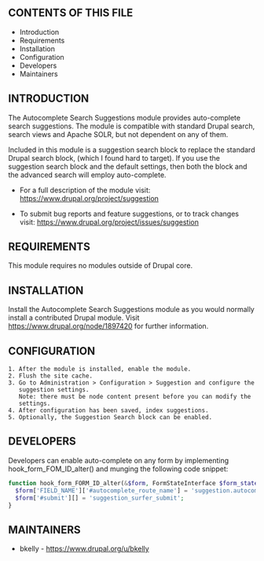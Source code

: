 CONTENTS OF THIS FILE
---------------------

 * Introduction
 * Requirements
 * Installation
 * Configuration
 * Developers
 * Maintainers


INTRODUCTION
------------

The Autocomplete Search Suggestions module provides auto-complete search
suggestions. The module is compatible with standard Drupal search, search views
and Apache SOLR, but not dependent on any of them.

Included in this module is a suggestion search block to replace the standard
Drupal search block, (which I found hard to target). If you use the suggestion
search block and the default settings, then both the block and the advanced
search will employ auto-complete.

 * For a full description of the module visit:
   https://www.drupal.org/project/suggestion

 * To submit bug reports and feature suggestions, or to track changes visit:
   https://www.drupal.org/project/issues/suggestion


REQUIREMENTS
------------

This module requires no modules outside of Drupal core.


INSTALLATION
------------

Install the Autocomplete Search Suggestions module as you would normally install
a contributed Drupal module. Visit https://www.drupal.org/node/1897420 for
further information.


CONFIGURATION
-------------

    1. After the module is installed, enable the module.
    2. Flush the site cache.
    3. Go to Administration > Configuration > Suggestion and configure the
       suggestion settings.
       Note: there must be node content present before you can modify the
       settings.
    4. After configuration has been saved, index suggestions.
    5. Optionally, the Suggestion Search block can be enabled.


DEVELOPERS
-------------

Developers can enable auto-complete on any form by implementing
hook_form_FOM_ID_alter() and munging the following code snippet:
```php
function hook_form_FORM_ID_alter(&$form, FormStateInterface $form_state, $form_id) {
  $form['FIELD_NAME']['#autocomplete_route_name'] = 'suggestion.autocomplete';
  $form['#submit'][] = 'suggestion_surfer_submit';
}
```


MAINTAINERS
-----------

 * bkelly - https://www.drupal.org/u/bkelly
